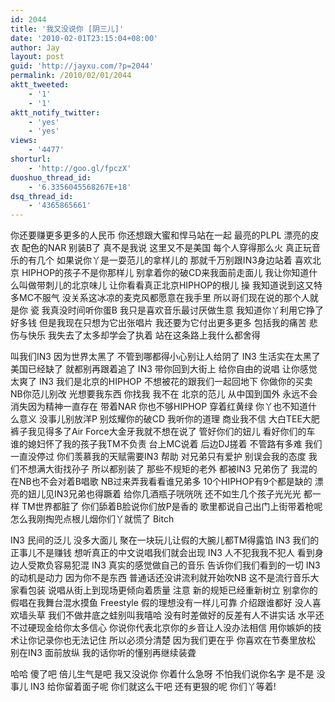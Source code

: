 ```yaml
---
id: 2044
title: '我又没说你 [阴三儿]'
date: '2010-02-01T23:15:04+08:00'
author: Jay
layout: post
guid: 'http://jayxu.com/?p=2044'
permalink: /2010/02/01/2044
aktt_tweeted:
    - '1'
    - '1'
aktt_notify_twitter:
    - 'yes'
    - 'yes'
views:
    - '4477'
shorturl:
    - 'http://goo.gl/fpczX'
duoshuo_thread_id:
    - '6.3356045568267E+18'
dsq_thread_id:
    - '4365865661'
---
```


你还要赚更多更多的人民币
你还想跟大蜜和悍马站在一起
最亮的PLPL 漂亮的皮衣
配色的NAR 别装B了
真不是我说 这里又不是美国 每个人穿得那么火 真正玩音乐的有几个
如果说你丫是一耍范儿的拿样儿的 那就千万别跟IN3身边站着
喜欢北京 HIPHOP的孩子不是你那样儿 别拿着你的破CD来我面前走面儿
我让你知道什么叫做带刺儿的北京味儿 让你看看真正北京HIPHOP的根儿
操 我知道说到这又特多MC不服气 没关系这冰凉的麦克风都愿意在我手里
所以哥们现在说的那个人就是你
瓷 我真没时间听你蛋B 我只是喜欢音乐最讨厌做生意
我知道你丫利用它挣了好多钱 但是我现在只想为它出张唱片
我还要为它付出更多更多 包括我的痛苦 悲伤与快乐
我失去了太多却学会了执着 站在这条路上我什么都舍得

叫我们IN3 因为世界太黑了 不管到哪都得小心别让人给阴了
IN3 生活实在太黑了 美国已经缺了 就都别再跟着追了
IN3 带你回到大街上 给你自由的说唱 让你感觉太爽了
IN3 我们是北京的HIPHOP 不想被花的跟我们一起回地下
你做你的买卖 NB你范儿别改 光想要我东西 你找我 我不在
北京的范儿 从中国到国外 永远不会消失因为精神一直存在
带着NAR 你也不够HIPHOP 穿着红黄绿 你丫也不知道什么意义
没事儿别放洋P 别炫耀你的破CD 我听你的道理 商业我不信
大白TEE大肥裤子我见得多了Air Force大金牙我就不想在说了
管好你们的妞儿 看好你们的车 谁的媳妇怀了我的孩子我TM不负责
台上MC说着 后边DJ搓着 不管路有多难 我们一直没停过
你们羡慕我的天赋需要IN3 帮助 对兄弟只有爱护 别误会我的态度
我们不想满大街找孙子 所以都别装了 那些不规矩的老外 都被IN3 兄弟伤了
我混的在NB也不会对着B唱歌 NB过来弄我看看谁兄弟多
10个HIPHOP有9个都是缺的 漂亮的妞儿见IN3兄弟也得蹶着
给你几酒瓶子咣咣咣 还不如生几个孩子光光光 都一样
TM世界都脏了 你们舔着B脸说你们放P是香的
歌里都说自己出门上街带着枪呢 怎么我刚掏兜点根儿烟你们丫就慌了 Bitch

IN3 民间的泛儿 没多大面儿 聚在一块玩儿让假的大腕儿都TM得露馅
IN3 我们的正事儿不是赚钱 想听真正的中文说唱我们就会出现
IN3 人不犯我我不犯人 看到身边人受欺负容易犯混
IN3 真实的感觉做自己的音乐 告诉你们我们看到的一切
IN3 的动机是动力 因为你不是东西 普通话还没讲流利就开始吹NB
这不是流行音乐大家看包装 说唱从街上到现场更倾向着质量
注意 新的规矩已经重新树立 别拿你的假唱在我舞台混水摸鱼
Freestyle 假的理想没有一样儿可靠 介绍跟谁都好 没人喜欢墙头草
我们不做井底之蛙别叫我嘻哈 没有时差做好的反差有人不讲实话
水平还不过硬现金给你太多信心 你说你代表北京你的乡音让人没办法相信 用你嫉妒的技术让你记录你也无法记住
所以必须分清楚 因为我们更在乎 你喜欢在节奏里放松 别在IN3 面前放纵 我的话你听的懂别再继续装聋

哈哈 傻了吧 倍儿生气是吧 我又没说你 你着什么急呀
不怕我们说你名字 是不是 没事儿 IN3 给你留着面子呢
你们就这么干吧 还有更狠的呢 你们丫等着!